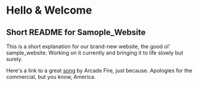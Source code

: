 # Hello & Welcome
## Short README for Samople_Website

This is a short explanation for our brand-new website, the good ol' sample_website.  Working on it currently and bringing it to life slowly but surely.

Here's a link to a great [song](https://www.youtube.com/watch?v=zC30BYR3CUk) by Arcade Fire, just because.  Apologies for the commercial, but you know, America.
